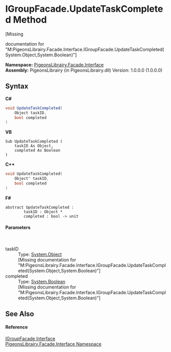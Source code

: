# IGroupFacade.UpdateTaskCompleted Method 
 

\[Missing <summary> documentation for "M:PigeonsLibrairy.Facade.Interface.IGroupFacade.UpdateTaskCompleted(System.Object,System.Boolean)"\]

**Namespace:**&nbsp;<a href="0bd0bf76-0a1d-3924-30ff-4e9d41df9d8e">PigeonsLibrairy.Facade.Interface</a><br />**Assembly:**&nbsp;PigeonsLibrairy (in PigeonsLibrairy.dll) Version: 1.0.0.0 (1.0.0.0)

## Syntax

**C#**<br />
``` C#
void UpdateTaskCompleted(
	Object taskID,
	bool completed
)
```

**VB**<br />
``` VB
Sub UpdateTaskCompleted ( 
	taskID As Object,
	completed As Boolean
)
```

**C++**<br />
``` C++
void UpdateTaskCompleted(
	Object^ taskID, 
	bool completed
)
```

**F#**<br />
``` F#
abstract UpdateTaskCompleted : 
        taskID : Object * 
        completed : bool -> unit 

```


#### Parameters
&nbsp;<dl><dt>taskID</dt><dd>Type: <a href="http://msdn2.microsoft.com/en-us/library/e5kfa45b" target="_blank">System.Object</a><br />\[Missing <param name="taskID"/> documentation for "M:PigeonsLibrairy.Facade.Interface.IGroupFacade.UpdateTaskCompleted(System.Object,System.Boolean)"\]</dd><dt>completed</dt><dd>Type: <a href="http://msdn2.microsoft.com/en-us/library/a28wyd50" target="_blank">System.Boolean</a><br />\[Missing <param name="completed"/> documentation for "M:PigeonsLibrairy.Facade.Interface.IGroupFacade.UpdateTaskCompleted(System.Object,System.Boolean)"\]</dd></dl>

## See Also


#### Reference
<a href="4e7b0165-a27e-cb89-3b65-84681ca467ef">IGroupFacade Interface</a><br /><a href="0bd0bf76-0a1d-3924-30ff-4e9d41df9d8e">PigeonsLibrairy.Facade.Interface Namespace</a><br />
